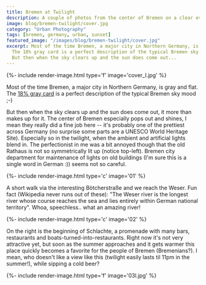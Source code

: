 ```yaml
---
title: Bremen at Twilight
description: A couple of photos from the center of Bremen on a clear evening.
image: blog/bremen-twilight/cover.jpg
category: "Urban Photography"
tags: [bremen, germany, urban, sunset]
featured_image: "/images/blog/bremen-twilight/cover.jpg"
excerpt: Most of the time Bremen, a major city in Northern Germany, is gray and flat.
  The 18% gray card is a perfect description of the typical Bremen sky mood ;-)
  But then when the sky clears up and the sun does come out...
---
```


{%- include render-image.html type='f' image='cover_l.jpg' %}

Most of the time Bremen, a major city in Northern Germany, is gray and flat.
The [18% gray card](https://en.wikipedia.org/wiki/Gray_card) is 
a perfect description of the typical Bremen sky mood ;-)

But then when the sky clears up and the sun does come out, 
it more than makes up for it. The center of Bremen especially pops out and shines,
I mean they really did a fine job here -- it's probably one of the prettiest 
across Germany (no surprise some parts are a UNESCO World Heritage Site). 
Especially so in the twilight, when the ambient and artificial lights blend in.
The perfectionist in me was a bit annoyed though that the old Rathaus
is not so symmetrically lit up (notice top-left). Bremen city department for
maintenance of lights on old buildings (I'm sure this is a single word in German :))
seems not so careful.

{%- include render-image.html type='c' image='01' %}

A short walk via the interesting Bötcherstraße and we reach the Weser.
Fun fact (Wikipedia never runs out of these): "The Weser river is the longest 
river whose course reaches the sea and lies entirely within German national 
territory". Whoa, speechless.. what an amazing river!

{%- include render-image.html type='c' image='02' %}

On the right is the beginning of Schlachte, a promenade with many bars, 
restaurants and boats-turned-into-restaurants. Right now it's not very attractive yet, but soon
as the summer approaches and it gets warmer this place quickly becomes a
favorite for the people of Bremen (Bremenians?). I mean, who doesn't like
a view like this (twilight easily lasts til 11pm in the summer!), 
while sipping a cold beer?

{%- include render-image.html type='f' image='03l.jpg' %}